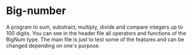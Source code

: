# Big-number
A program to sum, substract, multiply, divide and compare integers up to 100 digits.
You can see in the header file all operators and functions of the BigNum type. The main file is just to test some of the features and can be changed depending on one's purpose.

